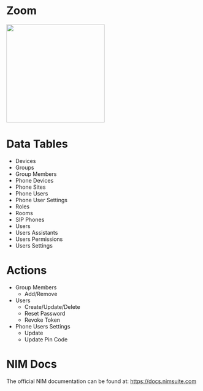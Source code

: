 # Zoom

<img src="https://github.com/Tools4ever-NIM/NIM-System-REST-Zoom/assets/24281600/461d8976-db1c-4097-9e1a-bdb678160fbf" width="256px"></img>

# Data Tables
- Devices
- Groups
- Group Members
- Phone Devices
- Phone Sites
- Phone Users
- Phone User Settings
- Roles
- Rooms
- SIP Phones
- Users
- Users Assistants
- Users Permissions
- Users Settings


# Actions
- Group Members
    - Add/Remove
- Users
    - Create/Update/Delete
    - Reset Password
    - Revoke Token
- Phone Users Settings
    - Update 
    - Update Pin Code
 
      
# NIM Docs
The official NIM documentation can be found at: https://docs.nimsuite.com
